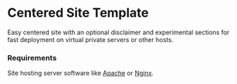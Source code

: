 # Centered Site Template

Easy centered site with an optional disclaimer and experimental sections for fast deployment on virtual private servers or other hosts.

### Requirements

Site hosting server software like [Apache](https://httpd.apache.org/docs/) or [Nginx](https://nginx.org/en/docs/).
